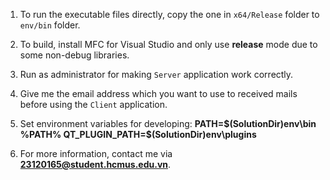 1. To run the executable files directly, copy the one in `x64/Release` folder to `env/bin` folder.

2. To build, install MFC for Visual Studio and only use **release** mode due to some non-debug libraries.

3. Run as administrator for making `Server` application work correctly.

4. Give me the email address which you want to use to received mails before using the `Client` application.

5. Set environment variables for developing: **PATH=$(SolutionDir)env\bin
%PATH%
QT_PLUGIN_PATH=$(SolutionDir)env\plugins**

6. For more information, contact me via **23120165@student.hcmus.edu.vn**.